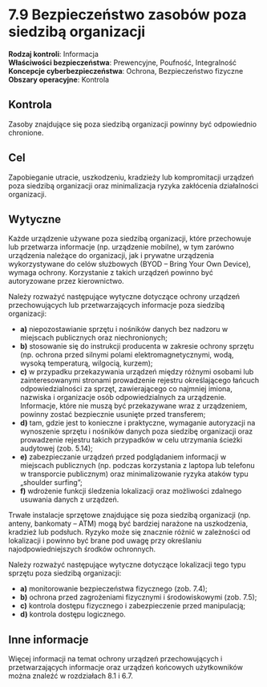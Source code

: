 # 7.9 Bezpieczeństwo zasobów poza siedzibą organizacji

**Rodzaj kontroli**: Informacja  
**Właściwości bezpieczeństwa**: Prewencyjne, Poufność, Integralność  
**Koncepcje cyberbezpieczeństwa**: Ochrona, Bezpieczeństwo fizyczne  
**Obszary operacyjne**: Kontrola

## Kontrola

Zasoby znajdujące się poza siedzibą organizacji powinny być odpowiednio chronione.

## Cel

Zapobieganie utracie, uszkodzeniu, kradzieży lub kompromitacji urządzeń poza siedzibą organizacji oraz minimalizacja ryzyka zakłócenia działalności organizacji.

## Wytyczne

Każde urządzenie używane poza siedzibą organizacji, które przechowuje lub przetwarza informacje (np. urządzenie mobilne), w tym zarówno urządzenia należące do organizacji, jak i prywatne urządzenia wykorzystywane do celów służbowych (BYOD – Bring Your Own Device), wymaga ochrony. Korzystanie z takich urządzeń powinno być autoryzowane przez kierownictwo.

Należy rozważyć następujące wytyczne dotyczące ochrony urządzeń przechowujących lub przetwarzających informacje poza siedzibą organizacji:

- **a)** niepozostawianie sprzętu i nośników danych bez nadzoru w miejscach publicznych oraz niechronionych;
- **b)** stosowanie się do instrukcji producenta w zakresie ochrony sprzętu (np. ochrona przed silnymi polami elektromagnetycznymi, wodą, wysoką temperaturą, wilgocią, kurzem);
- **c)** w przypadku przekazywania urządzeń między różnymi osobami lub zainteresowanymi stronami prowadzenie rejestru określającego łańcuch odpowiedzialności za sprzęt, zawierającego co najmniej imiona, nazwiska i organizacje osób odpowiedzialnych za urządzenie. Informacje, które nie muszą być przekazywane wraz z urządzeniem, powinny zostać bezpiecznie usunięte przed transferem;
- **d)** tam, gdzie jest to konieczne i praktyczne, wymaganie autoryzacji na wynoszenie sprzętu i nośników danych poza siedzibę organizacji oraz prowadzenie rejestru takich przypadków w celu utrzymania ścieżki audytowej (zob. 5.14);
- **e)** zabezpieczanie urządzeń przed podglądaniem informacji w miejscach publicznych (np. podczas korzystania z laptopa lub telefonu w transporcie publicznym) oraz minimalizowanie ryzyka ataków typu „shoulder surfing”;
- **f)** wdrożenie funkcji śledzenia lokalizacji oraz możliwości zdalnego usuwania danych z urządzeń.

Trwałe instalacje sprzętowe znajdujące się poza siedzibą organizacji (np. anteny, bankomaty – ATM) mogą być bardziej narażone na uszkodzenia, kradzież lub podsłuch. Ryzyko może się znacznie różnić w zależności od lokalizacji i powinno być brane pod uwagę przy określaniu najodpowiedniejszych środków ochronnych.

Należy rozważyć następujące wytyczne dotyczące lokalizacji tego typu sprzętu poza siedzibą organizacji:

- **a)** monitorowanie bezpieczeństwa fizycznego (zob. 7.4);
- **b)** ochrona przed zagrożeniami fizycznymi i środowiskowymi (zob. 7.5);
- **c)** kontrola dostępu fizycznego i zabezpieczenie przed manipulacją;
- **d)** kontrola dostępu logicznego.

## Inne informacje

Więcej informacji na temat ochrony urządzeń przechowujących i przetwarzających informacje oraz urządzeń końcowych użytkowników można znaleźć w rozdziałach 8.1 i 6.7.
